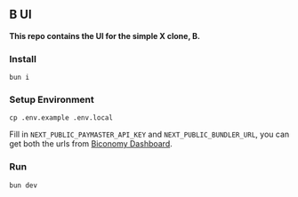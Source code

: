 ## B UI

**This repo contains the UI for the simple X clone, B.**

### Install

```
bun i
```

### Setup Environment

```
cp .env.example .env.local
```

Fill in `NEXT_PUBLIC_PAYMASTER_API_KEY` and `NEXT_PUBLIC_BUNDLER_URL`, you can get both the urls from [Biconomy Dashboard](https://dashboard.biconomy.io/).

### Run

```
bun dev
```
